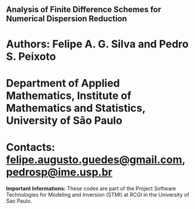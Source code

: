 ## Analysis of Finite Difference Schemes for Numerical Dispersion Reduction

# Authors: Felipe A. G. Silva and Pedro S. Peixoto

# Department of Applied Mathematics, Institute of Mathematics and Statistics, University of São Paulo

# Contacts: felipe.augusto.guedes@gmail.com, pedrosp@ime.usp.br

**Important Informations:** These codes are part of the Project Software Technologies for Modeling and Inversion (STMI) at RCGI in the  University of Sao Paulo.
